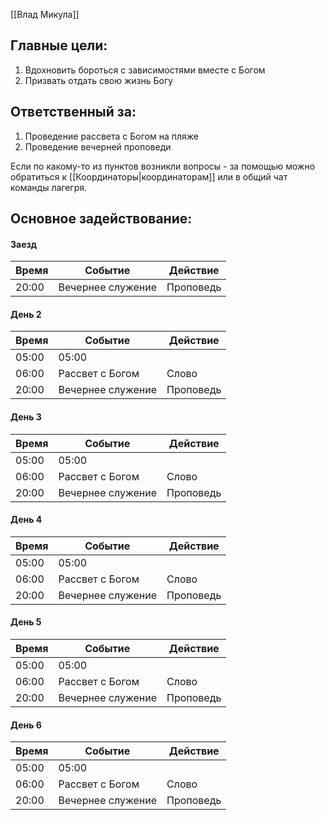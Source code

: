 [[Влад Микула]]
## Главные цели:
1. Вдохновить бороться с зависимостями вместе с Богом
2. Призвать отдать свою жизнь Богу

## Ответственный за:
1. Проведение рассвета с Богом на пляже
2. Проведение вечерней проповеди

Если по какому-то из пунктов возникли вопросы - за помощью можно обратиться к [[Координаторы|координаторам]] или в общий чат команды лагегря.


## Основное задействование:
#### Заезд
| Время | Событие           | Действие  |
| ----- | ----------------- | --------- |
| 20:00 | Вечернее служение | Проповедь | 


#### День 2
| Время | Событие           | Действие  |
| ----- | ----------------- | --------- |
| 05:00 | 05:00             |           |
| 06:00 | Рассвет с Богом   | Слово     |
| 20:00 | Вечернее служение | Проповедь |


#### День 3
| Время | Событие           | Действие  |
| ----- | ----------------- | --------- |
| 05:00 | 05:00             |           |
| 06:00 | Рассвет с Богом   | Слово     |
| 20:00 | Вечернее служение | Проповедь |


#### День 4
| Время | Событие           | Действие  |
| ----- | ----------------- | --------- |
| 05:00 | 05:00             |           |
| 06:00 | Рассвет с Богом   | Слово     |
| 20:00 | Вечернее служение | Проповедь |


#### День 5
| Время | Событие           | Действие  |
| ----- | ----------------- | --------- |
| 05:00 | 05:00             |           |
| 06:00 | Рассвет с Богом   | Слово     |
| 20:00 | Вечернее служение | Проповедь |

#### День 6
| Время | Событие           | Действие  |
| ----- | ----------------- | --------- |
| 05:00 | 05:00             |           |
| 06:00 | Рассвет с Богом   | Слово     |
| 20:00 | Вечернее служение | Проповедь |

